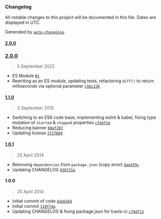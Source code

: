 ### Changelog

All notable changes to this project will be documented in this file. Dates are displayed in UTC.

Generated by [`auto-changelog`](https://github.com/CookPete/auto-changelog).

#### [2.0.0](https://github.com/avoidwork/precise/compare/2.0.0...2.0.0)

### [2.0.0](https://github.com/avoidwork/precise/compare/1.1.0...2.0.0)

> 5 September 2022

- ES Module [`#1`](https://github.com/avoidwork/precise/pull/1)
- Rewriting as an ES module, updating tests, refactoring `diff()` to return milliseconds via optional parameter [`c5bc236`](https://github.com/avoidwork/precise/commit/c5bc236056e1e5c25f0f653ddc46ae38f596d511)

#### [1.1.0](https://github.com/avoidwork/precise/compare/1.0.1...1.1.0)

> 3 September 2015

- Switching to an ES6 code base, implementing eslint & babel, fixing type mutation of `started` & `stopped` properties [`cfa6f1e`](https://github.com/avoidwork/precise/commit/cfa6f1e1703e268a5623a11330468401ee776695)
- Reducing banner [`60af287`](https://github.com/avoidwork/precise/commit/60af2872d6720b334f3a8badc1ea8f0efc00a26e)
- Updating license [`2f27604`](https://github.com/avoidwork/precise/commit/2f27604054c42040b2cb8d1ca76b9ef83a7bf388)

#### [1.0.1](https://github.com/avoidwork/precise/compare/1.0.0...1.0.1)

> 25 April 2014

- Removing `dependencies` from `package.json` (copy error) [`dae4f9c`](https://github.com/avoidwork/precise/commit/dae4f9c5c69c38b4ff2b2fcc87d533345c484828)
- Updating CHANGELOG [`930721a`](https://github.com/avoidwork/precise/commit/930721a0e5ffe4772052869547a61e5be3a859c0)

#### 1.0.0

> 25 April 2014

- Initial commit of code [`42e6344`](https://github.com/avoidwork/precise/commit/42e634434856f22680a0c3741fd363a74682bf15)
- Initial commit [`119f74a`](https://github.com/avoidwork/precise/commit/119f74aa89bcb5e047f7203ca80953093ab07c69)
- Updating CHANGELOG & fixing package.json for travis-ci [`c74df13`](https://github.com/avoidwork/precise/commit/c74df13cd8c4fefe7bfd4d0f8d16a7084bba81cb)
